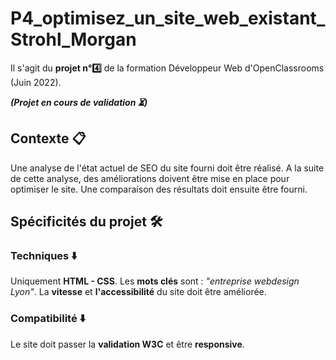 # P4_optimisez_un_site_web_existant_Strohl_Morgan

Il s'agit du **projet n°:four:** de la formation Développeur Web d'OpenClassrooms (Juin 2022).

**_(Projet en cours de validation :hourglass_flowing_sand:)_**

## Contexte :clipboard:

Une analyse de l'état actuel de SEO du site fourni doit être réalisé. A la suite de cette analyse, des améliorations doivent être mise en place pour optimiser le site.
Une comparaison des résultats doit ensuite être fourni.

## Spécificités du projet :hammer_and_wrench:

### Techniques :arrow_down:

Uniquement **HTML - CSS**.
Les **mots clés** sont : *"entreprise webdesign Lyon"*. 
La **vitesse** et **l'accessibilité** du site doit être améliorée.

### Compatibilité :arrow_down:

Le site doit passer la **validation W3C** et être **responsive**.
